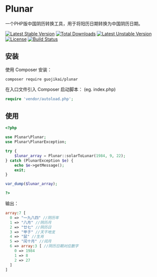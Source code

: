 Plunar
======
一个PHP版中国阴历转换工具，用于将阳历日期转换为中国阴历日期。

[![Latest Stable Version](https://poser.pugx.org/guojikai/plunar/v/stable)](https://packagist.org/packages/guojikai/plunar)
[![Total Downloads](https://poser.pugx.org/guojikai/plunar/downloads)](https://packagist.org/packages/guojikai/plunar)
[![Latest Unstable Version](https://poser.pugx.org/guojikai/plunar/v/unstable)](https://packagist.org/packages/guojikai/plunar)
[![License](https://poser.pugx.org/guojikai/plunar/license)](https://packagist.org/packages/guojikai/plunar)
[![Build Status](https://travis-ci.org/guojikai/plunar.svg?branch=master)](https://travis-ci.org/guojikai/plunar)

安装
----
使用 Composer 安装：

```
composer require guojikai/plunar
```
在入口文件引入 Composer 启动脚本： (eg. index.php)

```php
require 'vendor/autoload.php';
```

使用
----
```php
<?php

use Plunar\Plunar;
use Plunar\PlunarException;

try {
	$lunar_array = Plunar::solarToLunar(1984, 9, 22);
} catch (PlunarException $e) {
	echo $e->getMessage();
	exit;
}

var_dump($lunar_array);

?>
```

输出：

```php
array:7 [
  0 => "一九八四" //阴历年
  1 => "八月" //阴历月
  2 => "廿七" //阴历日
  3 => "甲子" //天干地支
  4 => "鼠" //生肖
  5 => "闰十月" //闰月
  6 => array:3 [ //阴历日期对应数字
    0 => 1984
    1 => 8
    2 => 27
  ]
]
```
